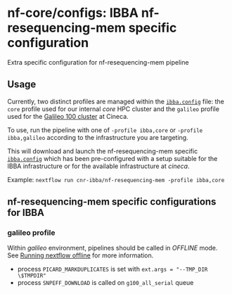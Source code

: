 # nf-core/configs: IBBA nf-resequencing-mem specific configuration

Extra specific configuration for nf-resequencing-mem pipeline

## Usage

Currently, two distinct profiles are managed within the [`ibba.config`](../../../conf/ibba.config) file: the `core` profile used for our internal *core* HPC cluster and the `galileo` profile used for the [Galileo 100 cluster](https://wiki.u-gov.it/confluence/display/SCAIUS/GALILEO100+User+Guide) at Cineca.

To use, run the pipeline with one of `-profile ibba,core` or `-profile ibba,galileo` according to the infrastructure you are targeting.

This will download and launch the nf-resequencing-mem specific [`ibba.config`](../../../conf/pipeline/nf-resequencing-mem/ibba.config) which has been pre-configured with a setup suitable for the IBBA infrastructure or for the available infrastructure at *cineca*.

Example: `nextflow run cnr-ibba/nf-resequencing-mem -profile ibba,core`

## nf-resequencing-mem specific configurations for IBBA

### galileo profile

Within *galileo* environment, pipelines should be called in *OFFLINE* mode.
See [Running nextflow offline](https://bioinfo-guidelines.readthedocs.io/en/latest/nextflow/troubleshooting.html#running-nextflow-offline) for more information.

- process `PICARD_MARKDUPLICATES` is set with `ext.args = "--TMP_DIR \$TMPDIR"`
- process `SNPEFF_DOWNLOAD` is called on `g100_all_serial` queue
